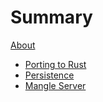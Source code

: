 # Summary
[About](./about.md)

- [Porting to Rust](./00_porting_to_rust.md)
- [Persistence](./01_persistence.md)
- [Mangle Server](./02_server.md)

